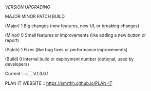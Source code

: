 *VERSION UPGRADING*

MAJOR MINOR PATCH BUILD

(Major)	1	Big changes (new features, new UI, or breaking changes)

(Minor)	0	Small features or improvements (like adding a new button or report)

(Patch)	1	Fixes (like bug fixes or performance improvements)

(Build)	0	Internal build or deployment number (optional, used by developers)

Current - 👉🏻 V.1.0.0.1

PLAN IT WEBSITE :: https://smrthh.github.io/PLAN-IT
